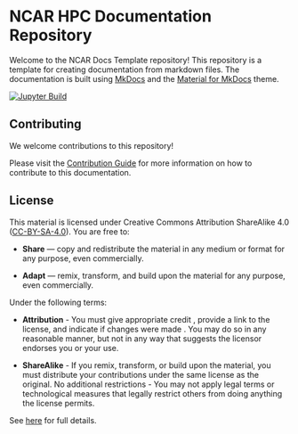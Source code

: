 # NCAR HPC Documentation Repository
Welcome to the NCAR Docs Template repository! This repository is a template for creating documentation from markdown files. The documentation is built using [MkDocs](https://www.mkdocs.org/) and the [Material for MkDocs](https://squidfunk.github.io/mkdocs-material/) theme.

[![Jupyter Build](https://shields.api-test.nl/github/workflow/status/NCAR/HPC-Docs/ci?label=Docs&logo=GitHub&style=flat-square)](https://ncar-hpc-docs.readthedocs.io/en/latest/)

## Contributing
We welcome contributions to this repository!

Please visit the [Contribution Guide]() for more information on how to contribute to this documentation.

## License

This material is licensed under Creative Commons Attribution ShareAlike 4.0 ([CC-BY-SA-4.0](https://creativecommons.org/licenses/by-sa/4.0/)).  You are free to:

- **Share** — copy and redistribute the material in any medium or format for any purpose, even commercially.

- **Adapt** — remix, transform, and build upon the material for any purpose, even commercially.


Under the following terms:

- **Attribution** - You must give appropriate credit , provide a link to the license, and indicate if changes were made . You may do so in any reasonable manner, but not in any way that suggests the licensor endorses you or your use.

- **ShareAlike** - If you remix, transform, or build upon the material, you must distribute your contributions under the same license as the original.
No additional restrictions - You may not apply legal terms or technological measures that legally restrict others from doing anything the license permits.

See [here](https://creativecommons.org/licenses/by-sa/4.0/legalcode.en) for full details.
